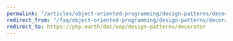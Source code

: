 ```yaml
---
permalink: "/articles/object-oriented-programming/design-patterns/decorator/"
redirect_from: "/faq/object-oriented-programming/design-patterns/decorator/"
redirect_to: https://php.earth/doc/oop/design-patterns/decorator
---
```

